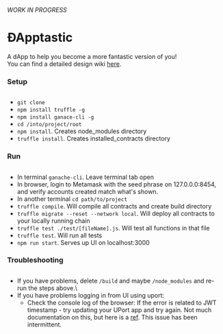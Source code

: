 *WORK IN PROGRESS*

# ÐApptastic
A dApp to help you become a more fantastic version of you!\
You can find a detailed design wiki [here](https://github.com/whymani005/dApptastic/wiki).

### Setup <h2>
* `git clone`
* `npm install truffle -g`
* `npm install ganace-cli -g`
* `cd /into/project/root`
* `npm install`. Creates node_modules directory
* `truffle install`. Creates installed_contracts directory

### Run <h2>
* In terminal `ganache-cli`. Leave terminal tab open
* In browser, login to Metamask with the seed phrase on 127.0.0.0:8454, and verify accounts created match what's shown.
* In another terminal `cd path/to/project`
* `truffle compile`. Will compile all contracts and create build directory
* `truffle migrate --reset --network local`. Will deploy all contracts to your locally running chain
* `truffle test ./test/[fileName].js`. Will test all functions in that file
* `truffle test`. Will run all tests
* `npm run start`. Serves up UI on localhost:3000

### Troubleshooting <h2>
* If you have problems, delete `/build` and maybe `/node_modules` and re-run the steps above.\
* If you have problems logging in from UI using uport:
  * Check the console log of the browser: If the error is related to JWT timestamp - try updating your UPort app and try again. Not much documentation on this, but here is a [ref](https://medium.com/uport/uport-library-breaking-change-8a9fdd3b7059). This issue has been intermittent.
